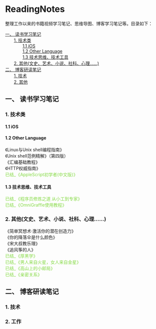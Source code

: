 <!--
[《 》 </br>>
-->

<h1>ReadingNotes</h1>

整理工作以来的书籍视频学习笔记、思维导图、博客学习笔记等。目录如下：

[一、 读书学习笔记](#1)</br>
&#8194;&#8194;&#8194;&#8194;[1. 技术类](#1.1)</br>
&#8194;&#8194;&#8194;&#8194;&#8194;&#8194;&#8194;&#8194;[1.1 iOS](#1.1.1)</br>
&#8194;&#8194;&#8194;&#8194;&#8194;&#8194;&#8194;&#8194;[1.2 Other Language](#1.1.2)</br>
&#8194;&#8194;&#8194;&#8194;&#8194;&#8194;&#8194;&#8194;[1.3 技术思维、技术工具](#1.1.3)</br>
&#8194;&#8194;&#8194;&#8194;[2. 其他(文史、艺术、小说、社科、心理......)](#1.2)</br>
[二、 博客研读笔记](#2)</br>
&#8194;&#8194;&#8194;&#8194;[1. 技术](#2.1)</br>
&#8194;&#8194;&#8194;&#8194;[2. 其他](#2.2)</br>

<h2 id="1">一、 读书学习笔记</h2>

<h3 id="1.1">1. 技术类</h3>

<h4 id="1.1.1">1.1 iOS</h4>

<h4 id="1.1.2">1.2 Other Language</h4>
《Linux与Unix shell编程指南》                                                        </br>
《Unix shell范例精解》（第四版）                                                      </br>
《汇编基础教程》                                                                     </br>
《HTTP权威指南》                                                                    </br>
<font color="#86DA46">已结_《AppleScript初学者(中文版)》</font>                       </br>

<h4 id="1.1.3">1.3 技术思维、技术工具</h4>
<font color="#86DA46">已结_《程序员修炼之道 从小工到专家》</font>                        </br>
<font color="#86DA46">已结_《OmniGraffle使用教程》</font>                             </br>

<h3 id="1.2">2. 其他(文史、艺术、小说、社科、心理......)</h3>
《简单冥想术·激活你的潜在创造力》                                                       </br>
《你的降落伞是什么颜色》                                                               </br>
《宋大叔教乐理》                                                                     </br>
《追风筝的人》                                                                       </br>
<!--<font color="#86DA46">已结_《追风筝的人》</font>                                     </br>-->
<font color="#86DA46">已结_《厚黑学》</font>                                         </br>
<font color="#86DA46">已结_《男人来自火星，女人来自金星》</font>                        </br>
<font color="#86DA46">已结_《高山上的小邮局》</font>                                  </br>
<font color="#86DA46">已结_《亲密关系》</font>                                         </br>


<h2 id="2">二、 博客研读笔记</h2>

<h3 id="2.1">1. 技术</h3>

<h3 id="2.2">2. 工作</h3>
